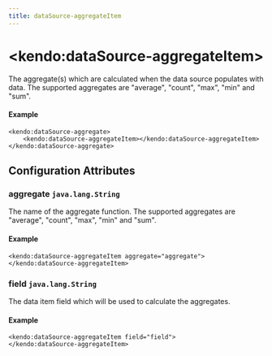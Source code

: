 ```yaml
---
title: dataSource-aggregateItem
---
```


# \<kendo:dataSource-aggregateItem\>

The aggregate(s) which are calculated when the data source populates with data. The supported aggregates are "average", "count", "max", "min" and "sum".

#### Example
    <kendo:dataSource-aggregate>
        <kendo:dataSource-aggregateItem></kendo:dataSource-aggregateItem>
    </kendo:dataSource-aggregate>

## Configuration Attributes

### aggregate `java.lang.String`

The name of the aggregate function. The supported aggregates are "average", "count", "max", "min" and "sum".

#### Example
    <kendo:dataSource-aggregateItem aggregate="aggregate">
    </kendo:dataSource-aggregateItem>

### field `java.lang.String`

The data item field which will be used to calculate the aggregates.

#### Example
    <kendo:dataSource-aggregateItem field="field">
    </kendo:dataSource-aggregateItem>

